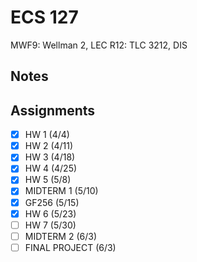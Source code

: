 # ECS 127
MWF9: Wellman 2, LEC
R12: TLC 3212, DIS
## Notes
## Assignments
- [x] HW 1 (4/4)
- [x] HW 2 (4/11)
- [x] HW 3 (4/18)
- [x] HW 4 (4/25)
- [x] HW 5 (5/8)
- [x] MIDTERM 1 (5/10)
- [x] GF256 (5/15)
- [x] HW 6 (5/23)
- [ ] HW 7 (5/30)
- [ ] MIDTERM 2 (6/3)
- [ ] FINAL PROJECT (6/3)
